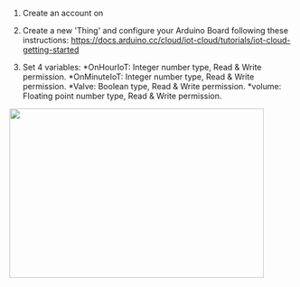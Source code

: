 1) Create an account on 

2) Create a new 'Thing' and configure your Arduino Board following these instructions: 
  https://docs.arduino.cc/cloud/iot-cloud/tutorials/iot-cloud-getting-started

3) Set 4 variables:
    *OnHourIoT: Integer number type, Read & Write permission.
    *OnMinuteIoT: Integer number type, Read & Write permission.
    *Valve: Boolean type, Read & Write permission.
    *volume: Floating point number type, Read & Write permission. 

<img src= "https://user-images.githubusercontent.com/91575651/135295010-2b179edb-41c1-45a9-aacb-0c2b623da31e.PNG" width="450" height="300">

  
